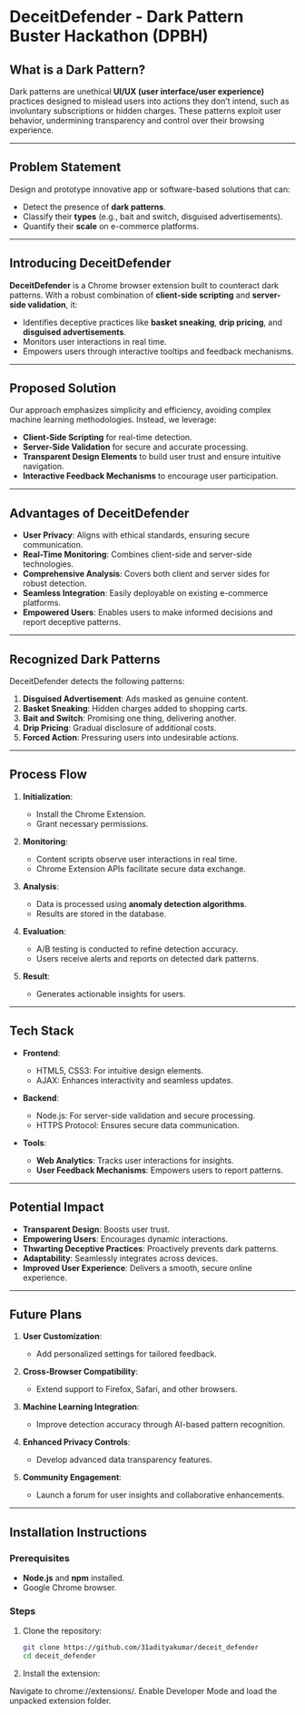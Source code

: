 # DeceitDefender - Dark Pattern Buster Hackathon (DPBH)

## What is a Dark Pattern?
Dark patterns are unethical **UI/UX (user interface/user experience)** practices designed to mislead users into actions they don’t intend, such as involuntary subscriptions or hidden charges. These patterns exploit user behavior, undermining transparency and control over their browsing experience.

---

## Problem Statement
Design and prototype innovative app or software-based solutions that can:
- Detect the presence of **dark patterns**.
- Classify their **types** (e.g., bait and switch, disguised advertisements).
- Quantify their **scale** on e-commerce platforms.

---

## Introducing **DeceitDefender**
**DeceitDefender** is a Chrome browser extension built to counteract dark patterns. With a robust combination of **client-side scripting** and **server-side validation**, it:
- Identifies deceptive practices like **basket sneaking**, **drip pricing**, and **disguised advertisements**.
- Monitors user interactions in real time.
- Empowers users through interactive tooltips and feedback mechanisms.

---

## Proposed Solution
Our approach emphasizes simplicity and efficiency, avoiding complex machine learning methodologies. Instead, we leverage:
- **Client-Side Scripting** for real-time detection.
- **Server-Side Validation** for secure and accurate processing.
- **Transparent Design Elements** to build user trust and ensure intuitive navigation.
- **Interactive Feedback Mechanisms** to encourage user participation.

---

## Advantages of DeceitDefender
- **User Privacy**: Aligns with ethical standards, ensuring secure communication.
- **Real-Time Monitoring**: Combines client-side and server-side technologies.
- **Comprehensive Analysis**: Covers both client and server sides for robust detection.
- **Seamless Integration**: Easily deployable on existing e-commerce platforms.
- **Empowered Users**: Enables users to make informed decisions and report deceptive patterns.

---

## Recognized Dark Patterns
DeceitDefender detects the following patterns:
1. **Disguised Advertisement**: Ads masked as genuine content.
2. **Basket Sneaking**: Hidden charges added to shopping carts.
3. **Bait and Switch**: Promising one thing, delivering another.
4. **Drip Pricing**: Gradual disclosure of additional costs.
5. **Forced Action**: Pressuring users into undesirable actions.

---

## Process Flow
1. **Initialization**:
   - Install the Chrome Extension.
   - Grant necessary permissions.

2. **Monitoring**:
   - Content scripts observe user interactions in real time.
   - Chrome Extension APIs facilitate secure data exchange.

3. **Analysis**:
   - Data is processed using **anomaly detection algorithms**.
   - Results are stored in the database.

4. **Evaluation**:
   - A/B testing is conducted to refine detection accuracy.
   - Users receive alerts and reports on detected dark patterns.

5. **Result**:
   - Generates actionable insights for users.

---

## Tech Stack
- **Frontend**:
  - HTML5, CSS3: For intuitive design elements.
  - AJAX: Enhances interactivity and seamless updates.

- **Backend**:
  - Node.js: For server-side validation and secure processing.
  - HTTPS Protocol: Ensures secure data communication.

- **Tools**:
  - **Web Analytics**: Tracks user interactions for insights.
  - **User Feedback Mechanisms**: Empowers users to report patterns.

---

## Potential Impact
- **Transparent Design**: Boosts user trust.
- **Empowering Users**: Encourages dynamic interactions.
- **Thwarting Deceptive Practices**: Proactively prevents dark patterns.
- **Adaptability**: Seamlessly integrates across devices.
- **Improved User Experience**: Delivers a smooth, secure online experience.

---

## Future Plans
1. **User Customization**:
   - Add personalized settings for tailored feedback.

2. **Cross-Browser Compatibility**:
   - Extend support to Firefox, Safari, and other browsers.

3. **Machine Learning Integration**:
   - Improve detection accuracy through AI-based pattern recognition.

4. **Enhanced Privacy Controls**:
   - Develop advanced data transparency features.

5. **Community Engagement**:
   - Launch a forum for user insights and collaborative enhancements.

---

## Installation Instructions
### Prerequisites
- **Node.js** and **npm** installed.
- Google Chrome browser.

### Steps
1. Clone the repository:
   ```bash
   git clone https://github.com/31adityakumar/deceit_defender
   cd deceit_defender
2. Install the extension:

Navigate to chrome://extensions/.
Enable Developer Mode and load the unpacked extension folder.
